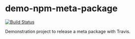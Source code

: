 # demo-npm-meta-package

[![Build Status](https://travis-ci.org/Mogztter/demo-npm-meta-package.svg?branch=master)](https://travis-ci.org/Mogztter/demo-npm-meta-package)

Demonstration project to release a meta package with Travis.
